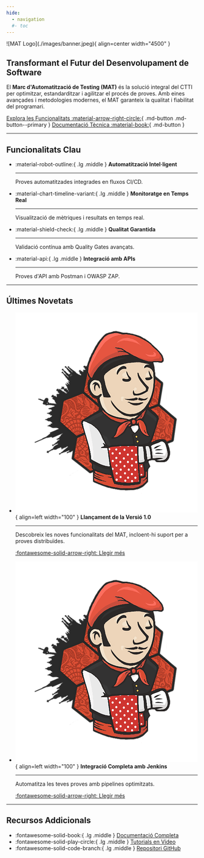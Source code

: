 ```yaml
---
hide:
  - navigation
  #- toc
---
```


<div class="hero" markdown>
![MAT Logo](./images/banner.jpeg){ align=center width="4500" }

## Transformant el Futur del Desenvolupament de Software

El **Marc d'Automatització de Testing (MAT)** és la solució integral del CTTI per optimitzar, estandarditzar i agilitzar el procés de proves. Amb eines avançades i metodologies modernes, el MAT garanteix la qualitat i fiabilitat del programari.

[Explora les Funcionalitats :material-arrow-right-circle:](./features/overview.md){ .md-button .md-button--primary }
[Documentació Tècnica :material-book:](./docs/index.md){ .md-button }
</div>

---

## Funcionalitats Clau

<div class="grid cards" markdown>

-   :material-robot-outline:{ .lg .middle } __Automatització Intel·ligent__
    
    ---
    
    Proves automatitzades integrades en fluxos CI/CD.

-   :material-chart-timeline-variant:{ .lg .middle } __Monitoratge en Temps Real__
    
    ---
    
    Visualització de mètriques i resultats en temps real.

-   :material-shield-check:{ .lg .middle } __Qualitat Garantida__
    
    ---
    
    Validació contínua amb Quality Gates avançats.

-   :material-api:{ .lg .middle } __Integració amb APIs__
    
    ---
    
    Proves d'API amb Postman i OWASP ZAP.

</div>

---

## Últimes Novetats

<div class="grid cards" markdown>

-   ![Actualització 1.0](./images/jenkins-pipeline.png){ align=left width="100" }
    **Llançament de la Versió 1.0**
    
    ---
    
    Descobreix les noves funcionalitats del MAT, incloent-hi suport per a proves distribuïdes.
    
    [:fontawesome-solid-arrow-right: Llegir més](../news/version1.md)

-   ![Integració amb Jenkins](./images/jenkins-pipeline.png){ align=left width="100" }
    **Integració Completa amb Jenkins**
    
    ---
    
    Automatitza les teves proves amb pipelines optimitzats.
    
    [:fontawesome-solid-arrow-right: Llegir més](../news/jenkins.md)

</div>

---

## Recursos Addicionals

<div class="grid cards" markdown>

-   :fontawesome-solid-book:{ .lg .middle } [Documentació Completa](../docs/index.md)
-   :fontawesome-solid-play-circle:{ .lg .middle } [Tutorials en Vídeo](../tutorials/index.md)
-   :fontawesome-solid-code-branch:{ .lg .middle } [Repositori GitHub](https://github.com/ctti-dev/mat)

</div>
